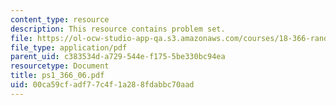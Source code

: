 ```yaml
---
content_type: resource
description: This resource contains problem set.
file: https://ol-ocw-studio-app-qa.s3.amazonaws.com/courses/18-366-random-walks-and-diffusion-fall-2006/00ca59cfadf77c4f1a288fdabbc70aad_ps1_366_06.pdf
file_type: application/pdf
parent_uid: c383534d-a729-544e-f175-5be330bc94ea
resourcetype: Document
title: ps1_366_06.pdf
uid: 00ca59cf-adf7-7c4f-1a28-8fdabbc70aad
---
```

